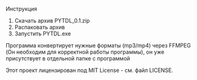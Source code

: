 Инструкция
1. Скачать архив PYTDL_0.1.zip
2. Распаковать архив
3. Запустить PYTDL.exe

Программа конвертирует нужные форматы (mp3/mp4) через FFMPEG (Он необходим для корректной работы программы), он уже присутствует в отдельной папке с программой

Этот проект лицензирован под MIT License - см. файл LICENSE.

